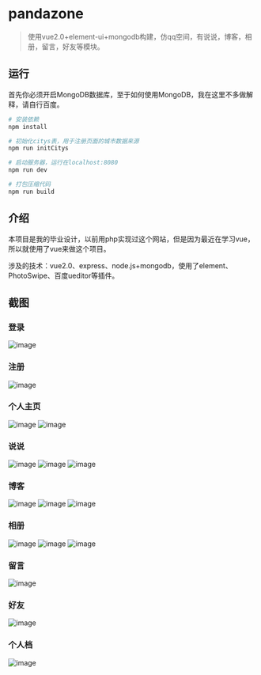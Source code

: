 # pandazone

> 使用vue2.0+element-ui+mongodb构建，仿qq空间，有说说，博客，相册，留言，好友等模块。

## 运行

首先你必须开启MongoDB数据库，至于如何使用MongoDB，我在这里不多做解释，请自行百度。

``` bash
# 安装依赖
npm install

# 初始化citys表，用于注册页面的城市数据来源
npm run initCitys

# 启动服务器，运行在localhost:8080
npm run dev

# 打包压缩代码
npm run build
```

## 介绍

本项目是我的毕业设计，以前用php实现过这个网站，但是因为最近在学习vue，所以就使用了vue来做这个项目。

涉及的技术：vue2.0、express、node.js+mongodb，使用了element、PhotoSwipe、百度ueditor等插件。

## 截图

### 登录

![image](https://raw.githubusercontent.com/auven/pandazone/master/screenshot/1.png)

### 注册

![image](https://raw.githubusercontent.com/auven/pandazone/master/screenshot/2.png)

### 个人主页

![image](https://raw.githubusercontent.com/auven/pandazone/master/screenshot/3.png)
![image](https://raw.githubusercontent.com/auven/pandazone/master/screenshot/4.png)

### 说说

![image](https://raw.githubusercontent.com/auven/pandazone/master/screenshot/5.png)
![image](https://raw.githubusercontent.com/auven/pandazone/master/screenshot/6.png)
![image](https://raw.githubusercontent.com/auven/pandazone/master/screenshot/7.PNG)

### 博客

![image](https://raw.githubusercontent.com/auven/pandazone/master/screenshot/8.png)
![image](https://raw.githubusercontent.com/auven/pandazone/master/screenshot/9.PNG)
![image](https://raw.githubusercontent.com/auven/pandazone/master/screenshot/10.PNG)

### 相册

![image](https://raw.githubusercontent.com/auven/pandazone/master/screenshot/11.png)
![image](https://raw.githubusercontent.com/auven/pandazone/master/screenshot/12.png)
![image](https://raw.githubusercontent.com/auven/pandazone/master/screenshot/13.png)

### 留言

![image](https://raw.githubusercontent.com/auven/pandazone/master/screenshot/14.png)

### 好友

![image](https://raw.githubusercontent.com/auven/pandazone/master/screenshot/15.png)

### 个人档

![image](https://raw.githubusercontent.com/auven/pandazone/master/screenshot/16.png)
